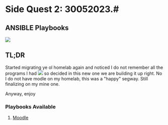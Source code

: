 # Side Quest 2: 30052023.#
## ANSIBLE Playbooks ##
![](https://i.giphy.com/media/SWWi6avzV08in1M2gR/giphy.webp)

## TL;DR ##
Started migrating ye ol homelab again and noticed I do not remember all the programs I had
![](https://i.giphy.com/media/i8tV2kJB8Gig8/giphy.webp)
so decided in this new one we are building it up right.
No I do not have modle on my homelab, this was a "happy" segway. Still finalizing on my mine one.

Anyway, enjoy



### Playbooks Available ###
1. [Moodle](https://raw.githubusercontent.com/momutuku/QUESTS/master/Ansible/Moodle_install.yml) 
